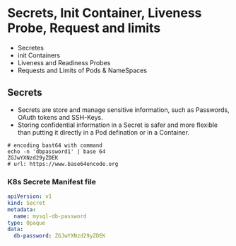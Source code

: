 # Secrets, Init Container, Liveness Probe, Request and limits 

-   Secretes
-   init Containers
-   Liveness and Readiness Probes
-   Requests and Limits of Pods & NameSpaces


## Secrets
-   Secrets are store and manage sensitive information, such as Passwords, OAuth tokens and SSH-Keys.
-   Storing confidential information in a Secret is safer and more flexible than putting it directly in a Pod defination or in a Container.

```
# encoding bast64 with command
echo -n 'dbpassword1' | base 64
ZGJwYXNzd29yZDEK
# url: https://www.base64encode.org
```

### K8s Secrete Manifest file
```yaml
apiVersion: v1
kind: Secret
metadata:
  name: mysql-db-password
type: Opaque
data:
  db-password: ZGJwYXNzd29yZDEK

```

